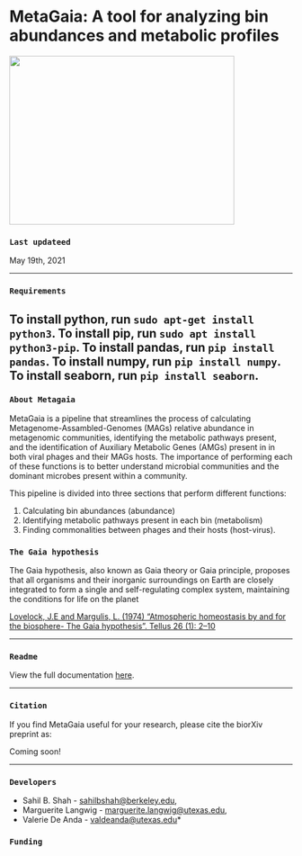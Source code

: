 # MetaGaia: A tool for analyzing bin abundances and metabolic profiles

<img src="https://valdeanda.github.io/MetaGaia/docs/Metagaia_summ.png" width="400" height="300" align="center">




### `Last updateed`  

May 19th, 2021

---

### `Requirements`

To install python, run `sudo apt-get install python3`.
To install pip, run `sudo apt install python3-pip`.
To install pandas, run `pip install pandas`.
To install numpy, run `pip install numpy`.
To install seaborn, run `pip install seaborn`.
---

### `About Metagaia`

MetaGaia is a pipeline that streamlines the process of calculating Metagenome-Assambled-Genomes (MAGs) relative abundance in metagenomic communities, identifying the metabolic pathways present, and the identification of Auxiliary Metabolic Genes (AMGs) present in in both viral phages and their MAGs hosts. 
The importance of performing each of these functions is to better understand microbial communities and the dominant microbes present within a community.



This pipeline is divided into three sections that perform different functions: 

1. Calculating bin abundances (abundance)
2. Identifying metabolic pathways present in each bin (metabolism)
3. Finding commonalities between phages and their hosts (host-virus).


### `The Gaia hypothesis`

The Gaia hypothesis, also known as Gaia theory or Gaia principle, proposes that all organisms and their inorganic surroundings on Earth are closely integrated to form a single and self-regulating complex system, maintaining the conditions for life on the planet

[Lovelock, J.E and Margulis, L. (1974) “Atmospheric homeostasis by and for the biosphere- The Gaia hypothesis”. Tellus 26 (1): 2–10](https://onlinelibrary.wiley.com/doi/abs/10.1111/j.2153-3490.1974.tb01946.x)

--- 

### `Readme`
View the full documentation [here](https://valdeanda.github.io/MetaGaia/docs/READMEv1.html).

---

### `Citation`
If you find MetaGaia useful for your research, please cite the biorXiv preprint as:

Coming soon!

---


### `Developers`

* Sahil B. Shah - sahilbshah@berkeley.edu, 
* Marguerite Langwig - marguerite.langwig@utexas.edu, 
* Valerie De Anda - valdeanda@utexas.edu*



### `Funding`

